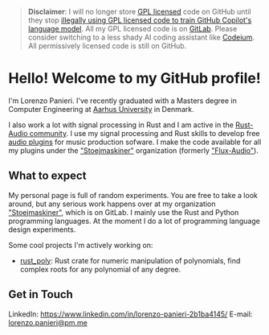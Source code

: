 > __Disclaimer__: I will no longer store [GPL licensed](https://www.gnu.org/licenses/gpl-3.0.en.html) code on GitHub until they stop [illegally using GPL licensed code to train GitHub Copilot's language model](https://codeium.com/blog/copilot-trains-on-gpl-codeium-does-not). All my GPL licensed code is on [GitLab](https://gitlab.com/stoejmaskiner). Please consider switching to a less shady AI coding assistant like [Codeium](https://codeium.com/). All permissively licensed code is still on GitHub.

# Hello! Welcome to my GitHub profile!
I'm Lorenzo Panieri. I've recently graduated with a Masters degree in Computer Engineering at [Aarhus University](https://au.dk) in Denmark.

I also work a lot with signal processing in Rust and I am active in the [Rust-Audio community](https://github.com/RustAudio). 
I use my signal processing and Rust skills to develop free [audio plugins](https://en.wikipedia.org/wiki/Audio_plug-in)
for music production sofware. I make the code available for all my plugins under the ["Stoejmaskiner"](https://gitlab.com/stoejmaskiner) organization (formerly ["Flux-Audio"](https://github.com/Flux-Audio)).

## What to expect

My personal page is full of random experiments. You are free to take a look around, but any serious work happens over at my organization ["Stoejmaskiner"](https://gitlab.com/stoejmaskiner), which is on GitLab. I mainly use the Rust and Python programming languages. At the moment I do a lot of programming language design experiments.

Some cool projects I'm actively working on:
- [rust_poly](../../../rust-poly): Rust crate for numeric manipulation of polynomials, find complex roots for any polynomial of any degree.

## Get in Touch
LinkedIn: https://www.linkedin.com/in/lorenzo-panieri-2b1ba4145/
E-mail: lorenzo.panieri@pm.me
